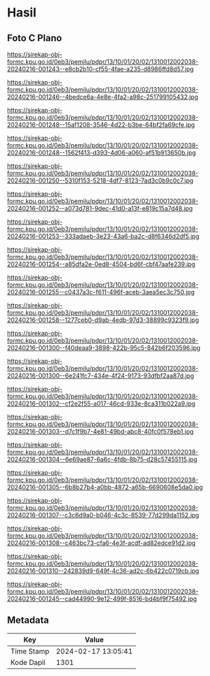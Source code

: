 # Hasil

## Foto C Plano

https://sirekap-obj-formc.kpu.go.id/0eb3/pemilu/pdpr/13/10/01/20/02/1310012002038-20240216-001243--e8cb2b10-cf55-4fae-a235-d8986ffd8d57.jpg

https://sirekap-obj-formc.kpu.go.id/0eb3/pemilu/pdpr/13/10/01/20/02/1310012002038-20240216-001246--4bedce6a-4e8e-4fa2-a98c-251799105432.jpg

https://sirekap-obj-formc.kpu.go.id/0eb3/pemilu/pdpr/13/10/01/20/02/1310012002038-20240216-001248--15af1208-3546-4d22-b3be-64bf2fa69cfe.jpg

https://sirekap-obj-formc.kpu.go.id/0eb3/pemilu/pdpr/13/10/01/20/02/1310012002038-20240216-001248--1562f413-d393-4d06-a060-af51b913650b.jpg

https://sirekap-obj-formc.kpu.go.id/0eb3/pemilu/pdpr/13/10/01/20/02/1310012002038-20240216-001250--5310f153-5218-4df7-8123-7ad3c0b9c0c7.jpg

https://sirekap-obj-formc.kpu.go.id/0eb3/pemilu/pdpr/13/10/01/20/02/1310012002038-20240216-001252--a073d781-9dec-41d0-a13f-e819c15a7d48.jpg

https://sirekap-obj-formc.kpu.go.id/0eb3/pemilu/pdpr/13/10/01/20/02/1310012002038-20240216-001253--333adaeb-3e23-43a6-ba2c-d8f6346d2df5.jpg

https://sirekap-obj-formc.kpu.go.id/0eb3/pemilu/pdpr/13/10/01/20/02/1310012002038-20240216-001254--a85dfa2e-0ed8-4504-bd6f-cbf47aafe239.jpg

https://sirekap-obj-formc.kpu.go.id/0eb3/pemilu/pdpr/13/10/01/20/02/1310012002038-20240216-001255--c0437a3c-f611-496f-aceb-3aea5ec3c750.jpg

https://sirekap-obj-formc.kpu.go.id/0eb3/pemilu/pdpr/13/10/01/20/02/1310012002038-20240216-001258--1277ceb0-d9ab-4edb-97d3-38899c9323f9.jpg

https://sirekap-obj-formc.kpu.go.id/0eb3/pemilu/pdpr/13/10/01/20/02/1310012002038-20240216-001300--f40deaa9-3898-422b-95c5-842b6f203596.jpg

https://sirekap-obj-formc.kpu.go.id/0eb3/pemilu/pdpr/13/10/01/20/02/1310012002038-20240216-001300--6e241fc7-434e-4f24-9173-93dfbf2aa87d.jpg

https://sirekap-obj-formc.kpu.go.id/0eb3/pemilu/pdpr/13/10/01/20/02/1310012002038-20240216-001302--cf2e2f55-a017-46cd-933e-8ca311b022a9.jpg

https://sirekap-obj-formc.kpu.go.id/0eb3/pemilu/pdpr/13/10/01/20/02/1310012002038-20240216-001303--d7c1f9b7-4e81-49bd-abc8-40fc0f578eb1.jpg

https://sirekap-obj-formc.kpu.go.id/0eb3/pemilu/pdpr/13/10/01/20/02/1310012002038-20240216-001304--6e69ae87-6a6c-4fdb-8b75-d28c57455115.jpg

https://sirekap-obj-formc.kpu.go.id/0eb3/pemilu/pdpr/13/10/01/20/02/1310012002038-20240216-001305--6b8b27b4-a0bb-4872-a65b-6690608e5da0.jpg

https://sirekap-obj-formc.kpu.go.id/0eb3/pemilu/pdpr/13/10/01/20/02/1310012002038-20240216-001307--c3c6d9a0-b046-4c3c-8539-77d299da1152.jpg

https://sirekap-obj-formc.kpu.go.id/0eb3/pemilu/pdpr/13/10/01/20/02/1310012002038-20240216-001308--c463bc73-cfa6-4e3f-acdf-ad82edce91d2.jpg

https://sirekap-obj-formc.kpu.go.id/0eb3/pemilu/pdpr/13/10/01/20/02/1310012002038-20240216-001310--242839d9-649f-4c36-ad2c-6b422c0719cb.jpg

https://sirekap-obj-formc.kpu.go.id/0eb3/pemilu/pdpr/13/10/01/20/02/1310012002038-20240216-001245--cad44990-9e12-499f-8516-bd4bf9f75492.jpg


## Metadata

| Key        | Value               |
| ---------- | ------------------- |
| Time Stamp | 2024-02-17 13:05:41 |
| Kode Dapil | 1301                |



